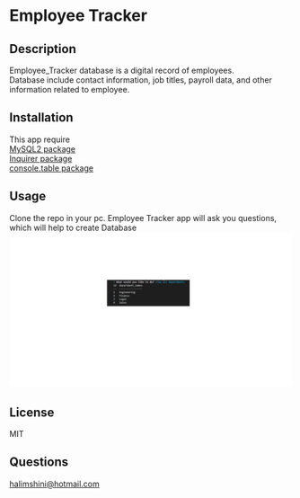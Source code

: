 #  Employee Tracker


## Description

Employee_Tracker database is a digital record of employees.<br> Database include contact information, job titles, payroll data, and other information related to employee.
## Installation 
This app require <br>
[ MySQL2 package](https://www.npmjs.com/package/mysql2)<br>
[ Inquirer package](https://www.npmjs.com/package/inquirer/v/8.2.4)<br>
[ console.table package](https://www.npmjs.com/package/console.table)<br>

## Usage 
Clone the  repo in your pc.
Employee Tracker app will ask you  questions,<br>
which will  help to create Database<br>
![All Roles](./assets/images/roles.png)
## License
MIT
## Questions
halimshini@hotmail.com
